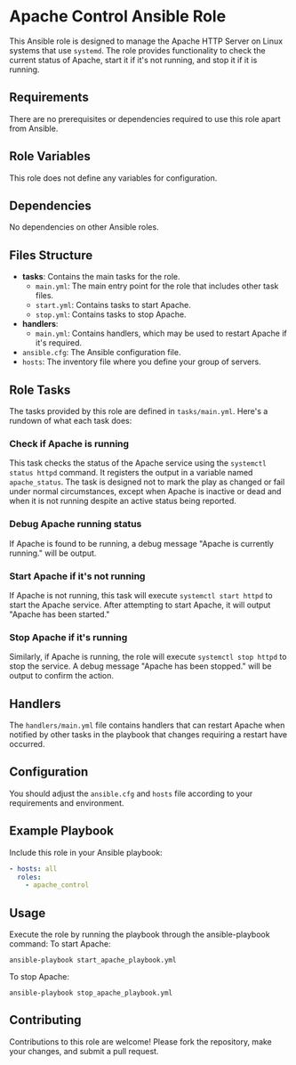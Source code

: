 # Apache Control Ansible Role

This Ansible role is designed to manage the Apache HTTP Server on Linux systems that use `systemd`. The role provides functionality to check the current status of Apache, start it if it's not running, and stop it if it is running.

## Requirements

There are no prerequisites or dependencies required to use this role apart from Ansible.

## Role Variables

This role does not define any variables for configuration.

## Dependencies

No dependencies on other Ansible roles.

## Files Structure

- **tasks**: Contains the main tasks for the role.
    - `main.yml`: The main entry point for the role that includes other task files.
    - `start.yml`: Contains tasks to start Apache.
    - `stop.yml`: Contains tasks to stop Apache.
- **handlers**:
    - `main.yml`: Contains handlers, which may be used to restart Apache if it's required.
- `ansible.cfg`: The Ansible configuration file.
- `hosts`: The inventory file where you define your group of servers.

## Role Tasks

The tasks provided by this role are defined in `tasks/main.yml`. Here's a rundown of what each task does:

### Check if Apache is running

This task checks the status of the Apache service using the `systemctl status httpd` command. It registers the output in a variable named `apache_status`. The task is designed not to mark the play as changed or fail under normal circumstances, except when Apache is inactive or dead and when it is not running despite an active status being reported.

### Debug Apache running status

If Apache is found to be running, a debug message "Apache is currently running." will be output.

### Start Apache if it's not running

If Apache is not running, this task will execute `systemctl start httpd` to start the Apache service. After attempting to start Apache, it will output "Apache has been started."

### Stop Apache if it's running

Similarly, if Apache is running, the role will execute `systemctl stop httpd` to stop the service. A debug message "Apache has been stopped." will be output to confirm the action.

## Handlers

The `handlers/main.yml` file contains handlers that can restart Apache when notified by other tasks in the playbook that changes requiring a restart have occurred.

## Configuration

You should adjust the `ansible.cfg` and `hosts` file according to your requirements and environment.

## Example Playbook

Include this role in your Ansible playbook:

```yaml
- hosts: all
  roles:
    - apache_control

```

## Usage

Execute the role by running the playbook through the ansible-playbook command:
To start Apache:
```
ansible-playbook start_apache_playbook.yml
```
To stop Apache:
```
ansible-playbook stop_apache_playbook.yml
```

## Contributing

Contributions to this role are welcome! Please fork the repository, make your changes, and submit a pull request.
